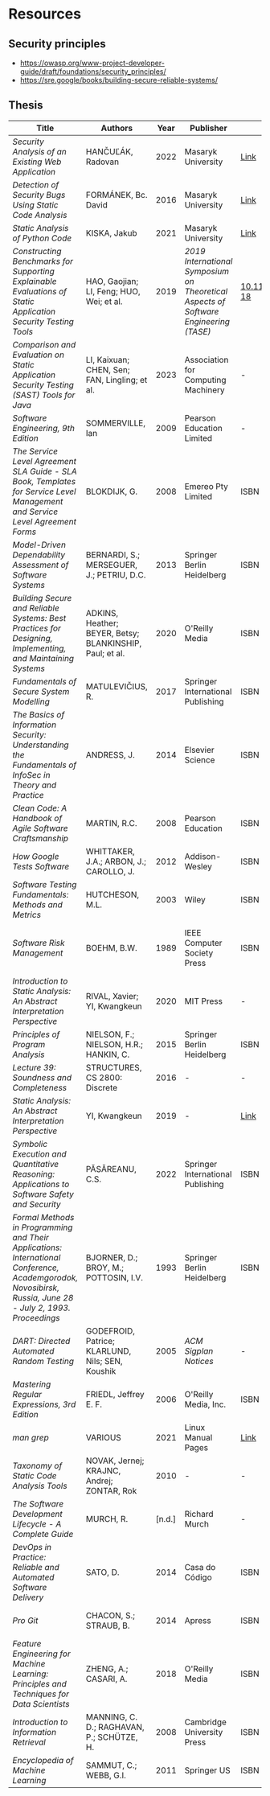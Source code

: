 # Resources

## Security principles

- https://owasp.org/www-project-developer-guide/draft/foundations/security_principles/
- https://sre.google/books/building-secure-reliable-systems/

## Thesis

| **Title** | **Authors** | **Year** | **Publisher** | **ISBN/DOI** | **Notes** |
|-----------|-------------|----------|---------------|--------------|-----------|
| *Security Analysis of an Existing Web Application* | HANČUĽÁK, Radovan | 2022 | Masaryk University | [Link](https://is.muni.cz/auth/th/gb3ea/) | Bachelor's thesis |
| *Detection of Security Bugs Using Static Code Analysis* | FORMÁNEK, Bc. David | 2016 | Masaryk University | [Link](https://is.muni.cz/auth/th/j57h2/) | Master's thesis |
| *Static Analysis of Python Code* | KISKA, Jakub | 2021 | Masaryk University | [Link](https://is.muni.cz/auth/th/o01b6/) | Bachelor's thesis |
| *Constructing Benchmarks for Supporting Explainable Evaluations of Static Application Security Testing Tools* | HAO, Gaojian; LI, Feng; HUO, Wei; et al. | 2019 | *2019 International Symposium on Theoretical Aspects of Software Engineering (TASE)* | [10.1109/TASE.2019.00-18](https://doi.org/10.1109/TASE.2019.00-18) | Conference Paper |
| *Comparison and Evaluation on Static Application Security Testing (SAST) Tools for Java* | LI, Kaixuan; CHEN, Sen; FAN, Lingling; et al. | 2023 | Association for Computing Machinery | - | Conference Paper |
| *Software Engineering, 9th Edition* | SOMMERVILLE, Ian | 2009 | Pearson Education Limited | - | - |
| *The Service Level Agreement SLA Guide - SLA Book, Templates for Service Level Management and Service Level Agreement Forms* | BLOKDIJK, G. | 2008 | Emereo Pty Limited | ISBN 9781921523625 | - |
| *Model-Driven Dependability Assessment of Software Systems* | BERNARDI, S.; MERSEGUER, J.; PETRIU, D.C. | 2013 | Springer Berlin Heidelberg | ISBN 9783642395123 | - |
| *Building Secure and Reliable Systems: Best Practices for Designing, Implementing, and Maintaining Systems* | ADKINS, Heather; BEYER, Betsy; BLANKINSHIP, Paul; et al. | 2020 | O'Reilly Media | ISBN 9781492083122 | - |
| *Fundamentals of Secure System Modelling* | MATULEVIČIUS, R. | 2017 | Springer International Publishing | ISBN 9783319617176 | - |
| *The Basics of Information Security: Understanding the Fundamentals of InfoSec in Theory and Practice* | ANDRESS, J. | 2014 | Elsevier Science | ISBN 9780128008126 | Syngress basics series |
| *Clean Code: A Handbook of Agile Software Craftsmanship* | MARTIN, R.C. | 2008 | Pearson Education | ISBN 9780136083252 | Robert C. Martin Series |
| *How Google Tests Software* | WHITTAKER, J.A.; ARBON, J.; CAROLLO, J. | 2012 | Addison-Wesley | ISBN 9780321803023 | - |
| *Software Testing Fundamentals: Methods and Metrics* | HUTCHESON, M.L. | 2003 | Wiley | ISBN 9780471468448 | - |
| *Software Risk Management* | BOEHM, B.W. | 1989 | IEEE Computer Society Press | ISBN 9780818659065 | IEEE Computer Society Press tutorial |
| *Introduction to Static Analysis: An Abstract Interpretation Perspective* | RIVAL, Xavier; YI, Kwangkeun | 2020 | MIT Press | - | - |
| *Principles of Program Analysis* | NIELSON, F.; NIELSON, H.R.; HANKIN, C. | 2015 | Springer Berlin Heidelberg | ISBN 9783662038116 | - |
| *Lecture 39: Soundness and Completeness* | STRUCTURES, CS 2800: Discrete | 2016 | - | - | Lecture Notes |
| *Static Analysis: An Abstract Interpretation Perspective* | YI, Kwangkeun | 2019 | - | [Link](http://ropas.snu.ac.kr/~kwang/talk/ssft19.pdf) | - |
| *Symbolic Execution and Quantitative Reasoning: Applications to Software Safety and Security* | PĂSĂREANU, C.S. | 2022 | Springer International Publishing | ISBN 9783031025518 | Synthesis Lectures on Software Engineering |
| *Formal Methods in Programming and Their Applications: International Conference, Academgorodok, Novosibirsk, Russia, June 28 - July 2, 1993. Proceedings* | BJORNER, D.; BROY, M.; POTTOSIN, I.V. | 1993 | Springer Berlin Heidelberg | ISBN 9783540573166 | Lecture Notes in Computer Science |
| *DART: Directed Automated Random Testing* | GODEFROID, Patrice; KLARLUND, Nils; SEN, Koushik | 2005 | *ACM Sigplan Notices* | - | Conference Paper |
| *Mastering Regular Expressions, 3rd Edition* | FRIEDL, Jeffrey E. F. | 2006 | O'Reilly Media, Inc. | ISBN 9780596528126 | - |
| *man grep* | VARIOUS | 2021 | Linux Manual Pages | [Link](https://man7.org/linux/man-pages/man1/grep.1.html) | Manual |
| *Taxonomy of Static Code Analysis Tools* | NOVAK, Jernej; KRAJNC, Andrej; ZONTAR, Rok | 2010 | - | - | - |
| *The Software Development Lifecycle - A Complete Guide* | MURCH, R. | [n.d.] | Richard Murch | - | - |
| *DevOps in Practice: Reliable and Automated Software Delivery* | SATO, D. | 2014 | Casa do Código | ISBN 9788566250961 | - |
| *Pro Git* | CHACON, S.; STRAUB, B. | 2014 | Apress | ISBN 9781484200766 | The Experts Voice |
| *Feature Engineering for Machine Learning: Principles and Techniques for Data Scientists* | ZHENG, A.; CASARI, A. | 2018 | O'Reilly Media | ISBN 9781491953198 | - |
| *Introduction to Information Retrieval* | MANNING, C. D.; RAGHAVAN, P.; SCHÜTZE, H. | 2008 | Cambridge University Press | ISBN 0521865719 | - |
| *Encyclopedia of Machine Learning* | SAMMUT, C.; WEBB, G.I. | 2011 | Springer US | ISBN 9780387307688 | - |

